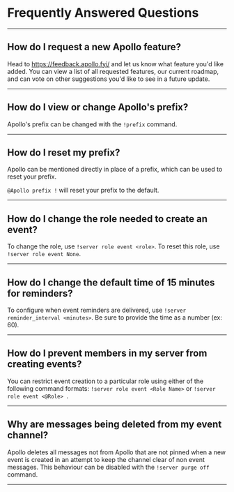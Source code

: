 # Frequently Answered Questions

---

## How do I request a new Apollo feature?

Head to https://feedback.apollo.fyi/ and let us know what feature you'd like added. You can view a list of all requested features, our current roadmap, and can vote on other suggestions you'd like to see in a future update.

---

## How do I view or change Apollo's prefix?

Apollo's prefix can be changed with the `!prefix` command.

---

## How do I reset my prefix?

Apollo can be mentioned directly in place of a prefix, which can be used to
reset your prefix.

`@Apollo prefix !` will reset your prefix to the default.

---

## How do I change the role needed to create an event?

To change the role, use `!server role event <role>`. To reset this role, use `!server role event None`.

---

## How do I change the default time of 15 minutes for reminders?

To configure when event reminders are delivered, use `!server reminder_interval <minutes>`. Be sure to provide the time as a number (ex: 60).

---

## How do I prevent members in my server from creating events?

You can restrict event creation to a particular role using either of the following command formats: `!server role event <Role Name>` or `!server role event <@Role> `.

---

## Why are messages being deleted from my event channel?

Apollo deletes all messages not from Apollo that are not pinned when a new event is created in an attempt to keep the channel clear of non event messages. This behaviour can be disabled with the `!server purge off` command.

---
